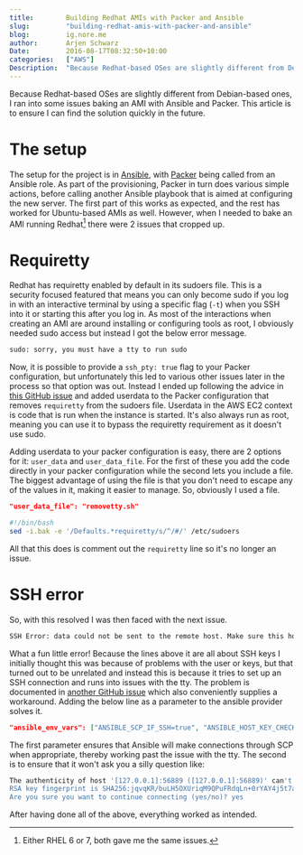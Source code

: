 ```yaml
---
title:        Building Redhat AMIs with Packer and Ansible
slug:         "building-redhat-amis-with-packer-and-ansible"
blog:         ig.nore.me  
author:       Arjen Schwarz  
Date:         2016-08-17T08:32:50+10:00
categories:   ["AWS"]
Description:  "Because Redhat-based OSes are slightly different from Debian-based ones, I ran into some issues provisioning an AMI with Ansible and Packer. This article is to ensure I can find the solution quickly in the future."
---
```


Because Redhat-based OSes are slightly different from Debian-based ones, I ran into some issues baking an AMI with Ansible and Packer. This article is to ensure I can find the solution quickly in the future.

# The setup

The setup for the project is in [Ansible][ansible], with [Packer][packer] being called from an Ansible role. As part of the provisioning, Packer in turn does various simple actions, before calling another Ansible playbook that is aimed at configuring the new server. The first part of this works as expected, and the rest has worked for Ubuntu-based AMIs as well. However, when I needed to bake an AMI running Redhat[^version] there were 2 issues that cropped up.

[ansible]: https://www.ansible.com

[packer]: https://www.packer.io

[^version]: Either RHEL 6 or 7, both gave me the same issues.

# Requiretty

Redhat has requiretty enabled by default in its sudoers file. This is a security focused featured that means you can only become sudo if you log in with an interactive terminal by using a specific flag (`-t`) when you SSH into it or starting this after you log in. As most of the interactions when creating an AMI are around installing or configuring tools as root, I obviously needed sudo access but instead I got the below error message.

```bash
sudo: sorry, you must have a tty to run sudo
```

Now, it is possible to provide a `ssh_pty: true` flag to your Packer configuration, but unfortunately this led to various other issues later in the process so that option was out. Instead I ended up following the advice in [this GitHub issue][ttysolution] and added userdata to the Packer configuration that removes `requiretty` from the sudoers file. Userdata in the AWS EC2 context is code that is run when the instance is started. It's also always run as root, meaning you can use it to bypass the requiretty requirement as it doesn't use sudo.

Adding userdata to your packer configuration is easy, there are 2 options for it: `user_data` and `user_data_file`. For the first of these you add the code directly in your packer configuration while the second lets you include a file. The biggest advantage of using the file is that you don't need to escape any of the values in it, making it easier to manage. So, obviously I used a file.

```json
"user_data_file": "removetty.sh"
```

```bash
#!/bin/bash
sed -i.bak -e '/Defaults.*requiretty/s/^/#/' /etc/sudoers
```

All that this does is comment out the `requiretty` line so it's no longer an issue.

[ttysolution]: https://github.com/mitchellh/packer/issues/3406

# SSH error

So, with this resolved I was then faced with the next issue.

```bash
SSH Error: data could not be sent to the remote host. Make sure this host can be reached over ssh
```

What a fun little error! Because the lines above it are all about SSH keys I initially thought this was because of problems with the user or keys, but that turned out to be unrelated and instead this is because it tries to set up an SSH connection and runs into issues with the tty. The problem is documented in [another GitHub issue][sshsolution] which also conveniently supplies a workaround. Adding the below line as a parameter to the ansible provider solves it.

```json
"ansible_env_vars": ["ANSIBLE_SCP_IF_SSH=true", "ANSIBLE_HOST_KEY_CHECKING=false"]
```

The first parameter ensures that Ansible will make connections through SCP when appropriate, thereby working past the issue with the tty. The second is to ensure that it won't ask you a silly question like:

```bash
The authenticity of host '[127.0.0.1]:56889 ([127.0.0.1]:56889)' can't be established.
RSA key fingerprint is SHA256:jqvqKR/buLH5OXUriqM9QPuFRdqLn+0rYAY4j5t7aQ0.
Are you sure you want to continue connecting (yes/no)? yes
```

After having done all of the above, everything worked as intended.


[sshsolution]: https://github.com/ansible/ansible/issues/13401
